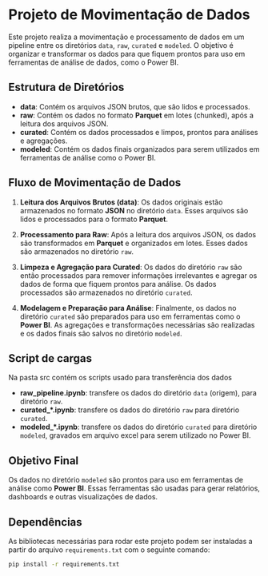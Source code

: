 # Projeto de Movimentação de Dados

Este projeto realiza a movimentação e processamento de dados em um pipeline entre os diretórios `data`, `raw`, `curated` e `modeled`. O objetivo é organizar e transformar os dados para que fiquem prontos para uso em ferramentas de análise de dados, como o Power BI.

## Estrutura de Diretórios

- **data**: Contém os arquivos JSON brutos, que são lidos e processados.
- **raw**: Contém os dados no formato **Parquet** em lotes (chunked), após a leitura dos arquivos JSON.
- **curated**: Contém os dados processados e limpos, prontos para análises e agregações.
- **modeled**: Contém os dados finais organizados para serem utilizados em ferramentas de análise como o Power BI.

## Fluxo de Movimentação de Dados

1. **Leitura dos Arquivos Brutos (data)**:
   Os dados originais estão armazenados no formato **JSON** no diretório `data`. Esses arquivos são lidos e processados para o formato **Parquet**.

2. **Processamento para Raw**:
   Após a leitura dos arquivos JSON, os dados são transformados em **Parquet** e organizados em lotes. Esses dados são armazenados no diretório `raw`.

3. **Limpeza e Agregação para Curated**:
   Os dados do diretório `raw` são então processados para remover informações irrelevantes e agregar os dados de forma que fiquem prontos para análise. Os dados processados são armazenados no diretório `curated`.

4. **Modelagem e Preparação para Análise**:
   Finalmente, os dados no diretório `curated` são preparados para uso em ferramentas como o **Power BI**. As agregações e transformações necessárias são realizadas e os dados finais são salvos no diretório `modeled`.

## Script de cargas
Na pasta src contém os scripts usado para transferência dos dados

- **raw_pipeline.ipynb**: transfere os dados do diretório `data` (origem), para diretório `raw`.
- **curated_*.ipynb**: transfere os dados do diretório `raw` para diretório `curated`.
- **modeled_*.ipynb**: transfere os dados do diretório `curated` para diretório `modeled`, gravados em arquivo excel para serem utilizado no Power BI.

## Objetivo Final

Os dados no diretório `modeled` são prontos para uso em ferramentas de análise como **Power BI**. Essas ferramentas são usadas para gerar relatórios, dashboards e outras visualizações de dados.

## Dependências

As bibliotecas necessárias para rodar este projeto podem ser instaladas a partir do arquivo `requirements.txt` com o seguinte comando:

```bash
pip install -r requirements.txt
